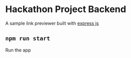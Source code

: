 # Hackathon Project Backend

A sample link previewer built with [express js](https://expressjs.com)

## `npm run start`

Run the app
